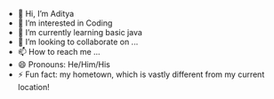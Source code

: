 - 👋 Hi, I’m Aditya
- 👀 I’m interested in Coding
- 🌱 I’m currently learning basic java
- 💞️ I’m looking to collaborate on ...
- 📫 How to reach me ...
- 😄 Pronouns: He/Him/His
- ⚡ Fun fact: my hometown, which is vastly different from my current location!

<!---
Aditya988907/Aditya988907 is a ✨ special ✨ repository because its `README.md` (this file) appears on your GitHub profile.
You can click the Preview link to take a look at your changes.
--->
